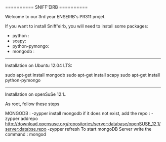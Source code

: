 ========== SNIFF'EIRB ==========

Welcome to our 3rd year ENSEIRB's PR311 projet.

If you want to install Sniff'eirb, you will need to install some packages:
- python :
- scapy:
- python-pymongo:
- mongodb :

------------------------------------
Installation on Ubuntu 12.04 LTS:

sudo apt-get install mongodb
sudo apt-get install scapy
sudo apt-get install python-pymongo

-------------------------------------
Installation on openSuSe 12.1..

As root, follow these steps

MONGODB :
-zypper install mongodb
if it does not exist, add the repo :
-zypper addrepo http://download.opensuse.org/repositories/server:database/openSUSE_12.1/server:databse.repo
-zypper refresh
To start mongoDB Server write the command : mongod

